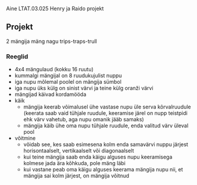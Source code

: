Aine LTAT.03.025 Henry ja Raido projekt

## Projekt

2 mängija mäng nagu trips-traps-trull

### Reeglid
- 4x4 mängulaud (kokku 16 ruutu)
- kummalgi mängijal on 8 ruudukujulist nuppu
- iga nupu mõlemal poolel on mängija sümbol
- iga nupu üks külg on sinist värvi ja teine külg oranži värvi
- mängijad käivad kordamööda
- käik
    - mängija keerab võimalusel ühe vastase nupu üle serva kõrvalruudule (keerata saab vaid tühjale ruudule, keeramise järel on nupp teistpidi ehk värv vahetub, aga nupu omanik jääb samaks)
    - mängija käib ühe oma nupu tühjale ruudule, enda valitud värv üleval pool
- võitmine
    - võidab see, kes saab esimesena kolm enda samavärvi nuppu järjest horisontaalselt, vertikaalselt või diagonaalselt
    - kui teine mängija saab enda käigu alguses nupu keeramisega kolmese jada ära kõhkuda, pole mäng läbi
    - kui vastane peab oma käigu alguses keerama mängija nupu nii, et mängija sai kolm järjest, on mängija võitnud

